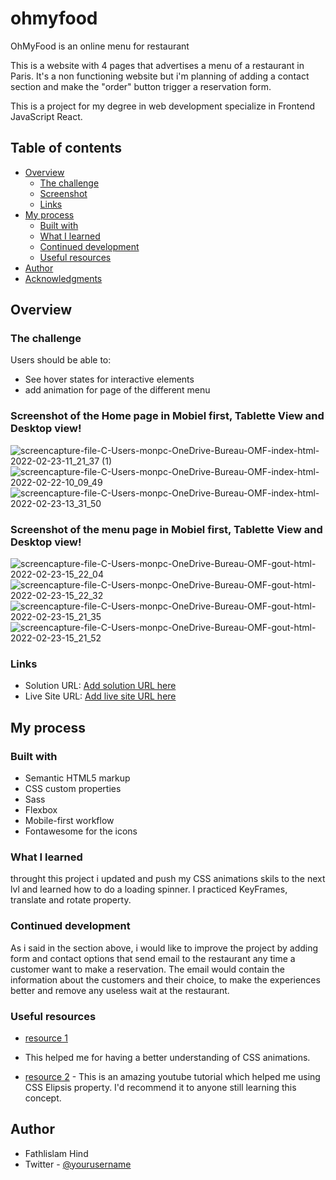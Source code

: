 # ohmyfood
OhMyFood is an online menu for restaurant 

This is a website with 4 pages that advertises a menu of a restaurant in Paris. 
It's a non functioning website but i'm planning of adding a contact section and make the "order" button trigger a reservation form. 

This is a project for my degree in web development specialize in Frontend JavaScript React. 

## Table of contents

- [Overview](#overview)
  - [The challenge](#the-challenge)
  - [Screenshot](#screenshot)
  - [Links](#links)
- [My process](#my-process)
  - [Built with](#built-with)
  - [What I learned](#what-i-learned)
  - [Continued development](#continued-development)
  - [Useful resources](#useful-resources)
- [Author](#author)
- [Acknowledgments](#acknowledgments)


## Overview

### The challenge

Users should be able to:

- See hover states for interactive elements
- add animation for page of the different menu

### Screenshot of the Home page in Mobiel first, Tablette View and Desktop view!

![screencapture-file-C-Users-monpc-OneDrive-Bureau-OMF-index-html-2022-02-23-11_21_37 (1)](https://user-images.githubusercontent.com/92610008/155339063-4079334e-e40c-482b-a1af-491a9ab130c6.png)
![screencapture-file-C-Users-monpc-OneDrive-Bureau-OMF-index-html-2022-02-22-10_09_49](https://user-images.githubusercontent.com/92610008/155337281-c94b312d-de25-4ddb-8916-a64fea4a2826.png)
![screencapture-file-C-Users-monpc-OneDrive-Bureau-OMF-index-html-2022-02-23-13_31_50](https://user-images.githubusercontent.com/92610008/155339102-0edfa313-a15c-4cca-80fe-2bf516e73aaa.png)

### Screenshot of the menu  page in Mobiel first, Tablette View and Desktop view!

![screencapture-file-C-Users-monpc-OneDrive-Bureau-OMF-gout-html-2022-02-23-15_22_04](https://user-images.githubusercontent.com/92610008/155338144-7257e9c1-dac9-4d10-ba14-21e498357f20.png)
![screencapture-file-C-Users-monpc-OneDrive-Bureau-OMF-gout-html-2022-02-23-15_22_32](https://user-images.githubusercontent.com/92610008/155338452-44fab915-6b69-41b9-abf1-035a8ef34b73.png)
![screencapture-file-C-Users-monpc-OneDrive-Bureau-OMF-gout-html-2022-02-23-15_21_35](https://user-images.githubusercontent.com/92610008/155338318-0d99bc5d-addb-4a1f-b1ac-d1250c8c4592.png)
![screencapture-file-C-Users-monpc-OneDrive-Bureau-OMF-gout-html-2022-02-23-15_21_52](https://user-images.githubusercontent.com/92610008/155338096-44fb463d-fb6a-4b5e-a8b8-ba79614a9681.png)



### Links

- Solution URL: [Add solution URL here](https://your-solution-url.com)
- Live Site URL: [Add live site URL here](https://your-live-site-url.com)

## My process

### Built with

- Semantic HTML5 markup
- CSS custom properties
- Sass
- Flexbox
- Mobile-first workflow
- Fontawesome for the icons

### What I learned

throught this project i updated and push my CSS animations skils to the next lvl and learned how to do a loading spinner. 
I practiced KeyFrames, translate and rotate property. 


### Continued development

As i said in the section above, i would like to improve the project by adding form and contact options that send email to the restaurant any time a customer want to make a reservation. 
The email would contain the information about the customers and their choice, to make the experiences better and remove any useless wait at the restaurant. 


### Useful resources

- [resource 1](https://openclassrooms.com/fr/courses/5919246-creez-des-animations-css-modernes/6340919-creez-des-animations-fluides-avec-la-propriete-css-transform) 
- This helped me for having a better understanding of CSS animations. 

- [resource 2](https://www.youtube.com/watch?v=dSULWGtM1r4) - This is an amazing youtube tutorial which helped me using CSS Elipsis property. I'd recommend it to anyone still learning this concept.



## Author

- Fathlislam Hind
- Twitter - [@yourusername](https://www.twitter.com/yourusername)

